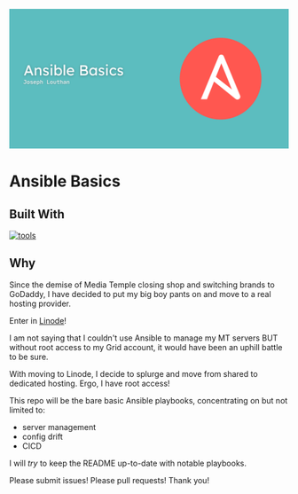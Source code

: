 ![](/logos/ansible-basics-teal-1280.png)
# Ansible Basics

## Built With

[![tools](https://skillicons.dev/icons?i=ansible,vscode,vim,python,bash,md,css,html,linux,git,github)](https://theologic.us/contact-me/)

## Why

Since the demise of Media Temple closing shop and switching brands to GoDaddy, I have decided to put my big boy pants on and move to a real hosting provider.

Enter in [Linode](https://www.linode.com)!

I am not saying that I couldn't use Ansible to manage my MT servers BUT without root access to my Grid account, it would have been an uphill battle to be sure.

With moving to Linode, I decide to splurge and move from shared to dedicated hosting. Ergo, I have root access!

This repo will be the bare basic Ansible playbooks, concentrating on but not limited to:
- server management
- config drift
- CICD

I will *try* to keep the README up-to-date with notable playbooks.

Please submit issues! Please pull requests! Thank you!